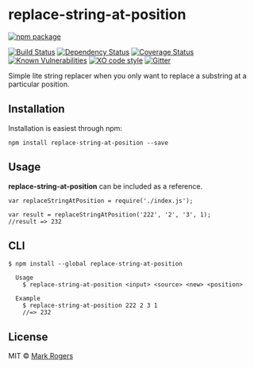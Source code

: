 # replace-string-at-position

[![npm package](https://nodei.co/npm/replace-string-at-position.png?downloads=true&downloadRank=true&stars=true)](https://nodei.co/npm/replace-string-at-position/)

[![Build Status](https://img.shields.io/travis/m4bwav/replace-string-at-position/master.svg)](https://travis-ci.org/m4bwav/replace-string-at-position)
[![Dependency Status](https://img.shields.io/david/m4bwav/replace-string-at-position.svg)](https://david-dm.org/m4bwav/replace-string-at-position)
[![Coverage Status](https://img.shields.io/coveralls/m4bwav/replace-string-at-position/master.svg)](https://coveralls.io/github/m4bwav/replace-string-at-position?branch=master)
[![Known Vulnerabilities](https://snyk.io/test/npm/replace-string-at-position/badge.svg?style=flat-square)](https://snyk.io/test/npm/replace-string-at-position)
[![XO code style](https://img.shields.io/badge/code_style-XO-5ed9c7.svg)](https://github.com/sindresorhus/xo)
[![Gitter](https://badges.gitter.im/m4bwav/replace-string-at-position.svg)](https://gitter.im/m4bwav/replace-string-at-position?utm_source=badge&utm_medium=badge&utm_campaign=pr-badge)

Simple lite string replacer when you only want to replace a substring at a particular position.

## Installation

Installation is easiest through npm:

`npm install replace-string-at-position --save`


## Usage

**replace-string-at-position** can be included as a reference.

```
var replaceStringAtPosition = require('./index.js');

var result = replaceStringAtPosition('222', '2', '3', 1);
//result => 232
```

## CLI

```
$ npm install --global replace-string-at-position
```

```
  Usage
    $ replace-string-at-position <input> <source> <new> <position>

  Example
    $ replace-string-at-position 222 2 3 1
    //=> 232
```

## License

MIT © [Mark Rogers](http://www.markdavidrogers.com)
